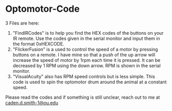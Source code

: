 # Optomotor-Code

3 Files are here:

1) "FindIRCodes" is to help you find the HEX codes of the buttons on your IR remote. Use the codes given in the serial monitor and input them in the format 0xHEXCODE.
2) "FlickerFusion" is a used to control the speed of a motor by pressing buttons on a remote. I have mine so that a push of the up arrow will increase the speed of motor by 1rpm each time it is pressed. It can be decreased by 1 RPM using the down arrow. RPM is shown
in the serial monitor.
3) "VisualAcuity" also has RPM speed controls but is less simple. This code is used to spin the optomotor drum around the animal at a constant speed.

Please read the codes and if something is still unclear, reach out to me at caden.d.smith-1@ou.edu
